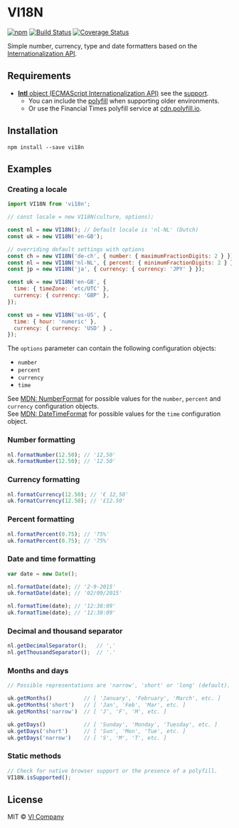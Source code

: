 # VI18N

[![npm](https://img.shields.io/npm/v/vi18n.svg)](https://npm.im/vi18n)
[![Build Status](https://travis-ci.org/vicompany/vi18n.svg)](https://travis-ci.org/vicompany/vi18n)
[![Coverage Status](https://coveralls.io/repos/vicompany/vi18n/badge.svg?branch=master&service=github)](https://coveralls.io/github/vicompany/vi18n?branch=master)

Simple number, currency, type and date formatters based on the [Internationalization API](https://developer.mozilla.org/en-US/docs/Web/JavaScript/Reference/Global_Objects/Intl).

## Requirements

* [**Intl** object (ECMAScript Internationalization API)](https://developer.mozilla.org/en-US/docs/Web/JavaScript/Reference/Global_Objects/Intl) see the [support](http://caniuse.com/#feat=internationalization).
  * You can include the [polyfill](https://github.com/andyearnshaw/Intl.js) when supporting older environments.
  * Or use the Financial Times polyfill service at [cdn.polyfill.io](https://cdn.polyfill.io).

## Installation

```
npm install --save vi18n
```

## Examples

### Creating a locale
```javascript
import VI18N from 'vi18n';

// const locale = new VI18N(culture, options);

const nl = new VI18N(); // Default locale is 'nl-NL' (Dutch)
const uk = new VI18N('en-GB');

// overriding default settings with options
const ch = new VI18N('de-ch', { number: { maximumFractionDigits: 2 } });
const nl = new VI18N('nl-NL', { percent: { minimumFractionDigits: 2 } });
const jp = new VI18N('ja', { currency: { currency: 'JPY' } });

const uk = new VI18N('en-GB', {
  time: { timeZone: 'etc/UTC' },
  currency: { currency: 'GBP' },
});

const us = new VI18N('us-US', {
  time: { hour: 'numeric' },
  currency: { currency: 'USD' } ,
});
```

The `options` parameter can contain the following configuration objects:
- `number`
- `percent`
- `currency`
- `time`

See [MDN: NumberFormat](https://developer.mozilla.org/en-US/docs/Web/JavaScript/Reference/Global_Objects/NumberFormat) for possible values for the `number`, `percent` and `currency` configuration objects.  
See [MDN: DateTimeFormat](https://developer.mozilla.org/en-US/docs/Web/JavaScript/Reference/Global_Objects/DateTimeFormat) for possible values for the `time` configuration object.

### Number formatting
```javascript
nl.formatNumber(12.50); // '12,50'
uk.formatNumber(12.50); // '12.50'
```

### Currency formatting
```javascript
nl.formatCurrency(12.50); // '€ 12,50'
uk.formatCurrency(12.50); // '£12.50'
```

### Percent formatting
```javascript
nl.formatPercent(0.75); // '75%'
uk.formatPercent(0.75); // '75%'
```

### Date and time formatting
```javascript
var date = new Date();

nl.formatDate(date); // '2-9-2015'
uk.formatDate(date); // '02/09/2015'

nl.formatTime(date); // '12:38:09'
uk.formatTime(date); // '12:38:09'
```

### Decimal and thousand separator
```javascript
nl.getDecimalSeparator();   // ','
nl.getThousandSeparator();  // '.'
```

### Months and days
```javascript
// Possible representations are 'narrow', 'short' or 'long' (default).

uk.getMonths()          // [ 'January', 'February', 'March', etc. ]
uk.getMonths('short')   // [ 'Jan', 'Feb', 'Mar', etc. ]
uk.getMonths('narrow')  // [ 'J', 'F', 'M', etc. ]

uk.getDays()            // [ 'Sunday', 'Monday', 'Tuesday', etc. ]
uk.getDays('short')     // [ 'Sun', 'Mon', 'Tue', etc. ]
uk.getDays('narrow')    // [ 'S', 'M', 'T', etc. ]
```

### Static methods
```javascript
// Check for native browser support or the presence of a polyfill.
VI18N.isSupported();
```

## License

MIT © [VI Company](http://vicompany.nl)
